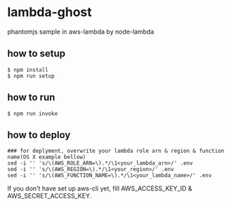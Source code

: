 # lambda-ghost
phantomjs sample in aws-lambda by node-lambda

## how to setup
```
$ npm install
$ npm run setup
```

## how to run
```
$ npm run invoke
```

## how to deploy

```
### for deplyment, overwrite your lambda role arn & region & function name(OS X example bellow)
sed -i '' 's/\(AWS_ROLE_ARN=\).*/\1<your_lambda_arn>/' .env
sed -i '' 's/\(AWS_REGION=\).*/\1<your_region>/' .env
sed -i '' 's/\(AWS_FUNCTION_NAME=\).*/\1<your_lambda_name>/' .env
```

If you don't have set up aws-cli yet, fill AWS_ACCESS_KEY_ID & AWS_SECRET_ACCESS_KEY.
